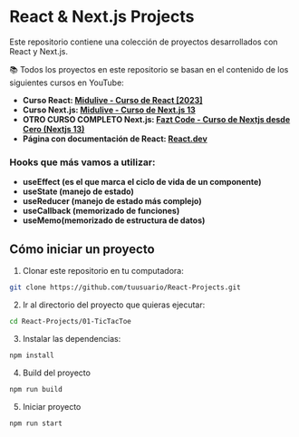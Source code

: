 # React & Next.js Projects
Este repositorio contiene una colección de proyectos desarrollados con React y Next.js.

📚 Todos los proyectos en este repositorio se basan en el contenido de los siguientes cursos en YouTube:
- **Curso React: [Midulive - Curso de React [2023]](https://www.youtube.com/watch?v=7iobxzd_2wY&list=PLUofhDIg_38q4D0xNWp7FEHOTcZhjWJ29)**
- **Curso Next.js: [Midulive - Curso de Next.js 13](https://www.youtube.com/watch?v=tA-_vAz9y78)**
- **OTRO CURSO COMPLETO Next.js: [Fazt Code - Curso de Nextjs desde Cero (Nextjs 13)](https://www.youtube.com/watch?v=_SPoSMmN3ZU)**
- **Página con documentación de React: [React.dev](https://es.react.dev/learn)**

### Hooks que más vamos a utilizar:
- **useEffect (es el que marca el ciclo de vida de un componente)**
- **useState (manejo de estado)**
- **useReducer (manejo de estado más complejo)**
- **useCallback (memorizado de funciones)**
- **useMemo(memorizado de estructura de datos)**

## Cómo iniciar un proyecto
1. Clonar este repositorio en tu computadora:
```bash
git clone https://github.com/tuusuario/React-Projects.git
```
2. Ir al directorio del proyecto que quieras ejecutar:
```bash
cd React-Projects/01-TicTacToe
```
3. Instalar las dependencias:
```bash
npm install
```
4. Build del proyecto
```bash
npm run build
```
5. Iniciar proyecto
```bash
npm run start
```
